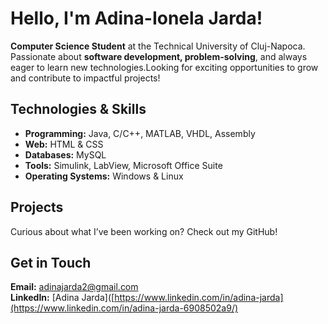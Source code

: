 # Hello, I'm Adina-Ionela Jarda!

**Computer Science Student** at the Technical University of Cluj-Napoca. Passionate about **software development, problem-solving**, and always eager to learn new technologies.Looking for exciting opportunities to grow and contribute to impactful projects!

## Technologies & Skills
- **Programming:** Java, C/C++, MATLAB, VHDL, Assembly
- **Web:** HTML & CSS
- **Databases:** MySQL
- **Tools:** Simulink, LabView, Microsoft Office Suite
- **Operating Systems:** Windows & Linux

## Projects
Curious about what I’ve been working on? Check out my GitHub! 

## Get in Touch
**Email:** adinajarda2@gmail.com  
**LinkedIn:** [Adina Jarda]([https://www.linkedin.com/in/adina-jarda](https://www.linkedin.com/in/adina-jarda-6908502a9/)
